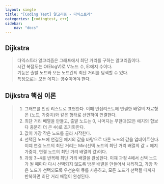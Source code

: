 ```yaml
---
layout: single
title: "[Coding Test] 알고리즘 - 다익스트라"
categories: [codingtest, c++]
sidebar:
    nav: "docs"
---
```


## Dijkstra
> 다익스트라 알고리즘은 그래프에서 최단 거리를 구하는 알고리즘이다. <br/>
> 시간 복잡도는 O(ElogV)로 V:노드 수, E:에지 수이다. <br/>
> 기능은 출발 노드와 모든 노드간의 최단 거리를 탐색할 수 있다. <br/>
> 특징으로는 모든 에지는 양수이어야 한다. <br/>

## Dijkstra 핵심 이론
> 1. 그래프를 인접 리스트로 표현한다. 이때 인접리스트에 연결한 배열의 자료형은 (노드, 가중치)와 같은 형태로 선언하여 연결한다.<br/>
> 2. 최단 거리 배열을 만들고, 출발 노드는 0, 나머지는 무한대(모든 에지의 합보다 충분히 더 큰 수)로 초기화한다. <br/>
> 3. 값이 가장 작은 노드를 골라 시작한다. <br/>
> 4. 선택된 노드에 연결된 에지의 값을 바탕으로 다른 노드의 값을 업데이트한다. 이떄 연결 노드의 최단 거리는 Min(선택 노드의 최단 거리 배열의 값 + 에지 가중치, 연결 노드의 최단 거리 배열의 값)이다. <br/>
> 5. 과정 3~4를 반복해 최단 거리 배열을 완성한다. 이떄 과정 4에서 선택 노드가 될 때마다 다시 선택되지 않도록 방문 배열을 만들어서 처리하고, 가장 작은 노드가 선택되도록 우선순위 큐를 사용하고, 모든 노드가 선택될 때까지 반복하면 최단 거리 배열이 완성된다. <br/>